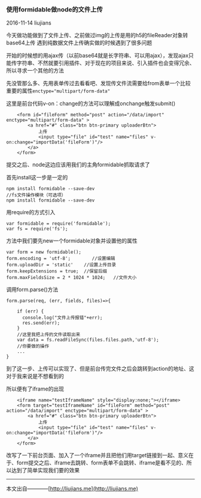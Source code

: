 ### 使用formidable做node的文件上传

2016-11-14 liujians

今天做功能做到了文件上传、之前做过img的上传是用的h5的fileReader对象转base64上传
遇到纯数据文件上传确实做的时候遇到了很多问题

开始的时候想的用ajax传（以前base64就是长字符串、可以用ajax），发现ajax只能传字符串、不然就要引用插件、对于现在的项目来说、引入插件也会变得冗余、所以寻求一个其他的方法

先没管那么多、先用表单传过去看看吧、发现传文件流需要给from表单一个比较重要的属性`enctype="multipart/form-data"`

这里是前台代码v-on：change的方法可以理解成onchange触发submit()

		<form id="fileForm" method="post" action="/data/import" enctype="multipart/form-data" >
        	<a href="#" class="btn btn-primary uploaderBtn">
       			上传
                <input type="file" id="test" name="files" v-on:change="importData('fileForm')"/>
            </a>
        </form>

提交之后、node这边应该用我们的主角formidable抓取请求了

首先install这一步是一定的

    npm install formidable --save-dev
	//fs文件操作模块（可选项）
	npm install formidable --save-dev

用require的方式引入

	var formidable = require('formidable');
	var fs = require('fs');

方法中我们要先new一个formidable对象并设置他的属性

	var form = new formidable();
	form.encoding = 'utf-8';		//设置编辑
    form.uploadDir = 'static'	 //设置上传目录
    form.keepExtensions = true;	 //保留后缀
    form.maxFieldsSize = 2 * 1024 * 1024;   //文件大小

调用form.parse()方法
	
	form.parse(req, (err, fields, files)=>{
		
		if (err) {
          console.log("文件上传报错"+err);
	      res.send(err);		
	    }
		//这里我把上传的文件读取出来
		var data = fs.readFileSync(files.files.path,'utf-8');
		//你要做的操作
		...
	}

到了这一步、上传可以实现了、但是前台传完文件之后会跳转到action的地址、这对于我来说是不想看到的

所以便有了iframe的出现

		<iframe name="testIframeName" style="display:none;"></iframe>
        <form target="testIframeName" id="fileForm" method="post" action="/data/import" enctype="multipart/form-data" >
        	<a href="#" class="btn btn-primary uploaderBtn">
        		上传
        		<input type="file" id="test" name="files" v-on:change="importData('fileForm')"/>
        	</a>
        </form>

改写了一下前台页面、加入了一个iframe并且把他们用target链接到一起、意义在于、form提交之后、iframe去跳转、form表单不会跳转、iframe是看不见的、所以达到了简单实现我们要的效果

___
本文出自————[http://liujians.me](http://liujians.me)